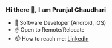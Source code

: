 ### Hi there 👋, I am Pranjal Chaudhari

<!--
**pranjalpc99/pranjalpc99** is a ✨ _special_ ✨ repository because its `README.md` (this file) appears on your GitHub profile.

Here are some ideas to get you started:

- 🔭 I’m currently working on ...
- 🌱 I’m currently learning ...
- 👯 I’m looking to collaborate on ...
- 🤔 I’m looking for help with ...
- 💬 Ask me about ...
- 📫 How to reach me: ...
- 😄 Pronouns: ...
- ⚡ Fun fact: ...
-->

- 🚀 Software Developer (Android, iOS)
- ☝️ Open to Remote/Relocate
- 📫 How to reach me: [LinkedIn](https://www.linkedin.com/in/pranjalpchaudhari/)

